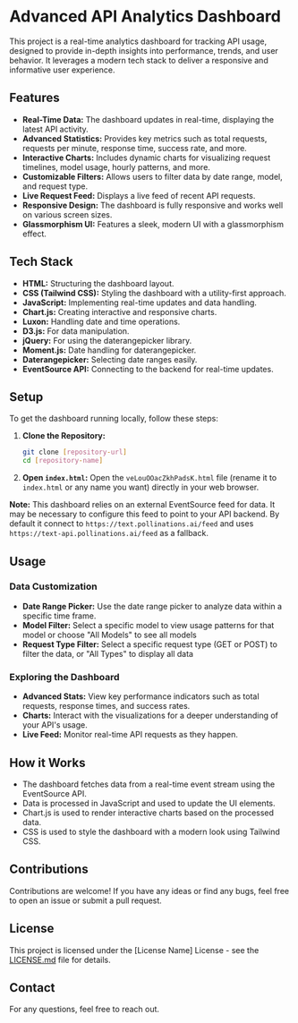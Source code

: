 # Advanced API Analytics Dashboard

This project is a real-time analytics dashboard for tracking API usage, designed to provide in-depth insights into performance, trends, and user behavior. It leverages a modern tech stack to deliver a responsive and informative user experience.

## Features

-   **Real-Time Data:** The dashboard updates in real-time, displaying the latest API activity.
-   **Advanced Statistics:** Provides key metrics such as total requests, requests per minute, response time, success rate, and more.
-   **Interactive Charts:** Includes dynamic charts for visualizing request timelines, model usage, hourly patterns, and more.
-   **Customizable Filters:** Allows users to filter data by date range, model, and request type.
-   **Live Request Feed:** Displays a live feed of recent API requests.
-   **Responsive Design:** The dashboard is fully responsive and works well on various screen sizes.
-   **Glassmorphism UI:** Features a sleek, modern UI with a glassmorphism effect.

## Tech Stack

-   **HTML:** Structuring the dashboard layout.
-   **CSS (Tailwind CSS):** Styling the dashboard with a utility-first approach.
-   **JavaScript:** Implementing real-time updates and data handling.
-   **Chart.js:** Creating interactive and responsive charts.
-   **Luxon:** Handling date and time operations.
-   **D3.js:** For data manipulation.
-   **jQuery:**  For using the daterangepicker library.
-   **Moment.js:** Date handling for daterangepicker.
-   **Daterangepicker:** Selecting date ranges easily.
-   **EventSource API:**  Connecting to the backend for real-time updates.

## Setup

To get the dashboard running locally, follow these steps:

1.  **Clone the Repository:**
    ```bash
    git clone [repository-url]
    cd [repository-name]
    ```
2.  **Open `index.html`:** Open the `veLouOOacZkhPadsK.html` file (rename it to `index.html` or any name you want) directly in your web browser.

**Note:** This dashboard relies on an external EventSource feed for data. It may be necessary to configure this feed to point to your API backend. By default it connect to `https://text.pollinations.ai/feed` and uses `https://text-api.pollinations.ai/feed` as a fallback.

## Usage

### Data Customization
-   **Date Range Picker:** Use the date range picker to analyze data within a specific time frame.
-   **Model Filter:** Select a specific model to view usage patterns for that model or choose "All Models" to see all models
-   **Request Type Filter:** Select a specific request type (GET or POST) to filter the data, or "All Types" to display all data

### Exploring the Dashboard
-   **Advanced Stats:** View key performance indicators such as total requests, response times, and success rates.
-   **Charts:** Interact with the visualizations for a deeper understanding of your API's usage.
-   **Live Feed:** Monitor real-time API requests as they happen.

## How it Works

-   The dashboard fetches data from a real-time event stream using the EventSource API.
-   Data is processed in JavaScript and used to update the UI elements.
-   Chart.js is used to render interactive charts based on the processed data.
-   CSS is used to style the dashboard with a modern look using Tailwind CSS.

## Contributions

Contributions are welcome! If you have any ideas or find any bugs, feel free to open an issue or submit a pull request.

## License

This project is licensed under the [License Name] License - see the [LICENSE.md](LICENSE.md) file for details.

## Contact
For any questions, feel free to reach out.
